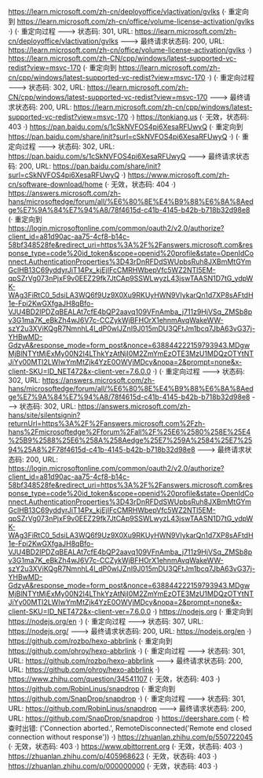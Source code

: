 https://learn.microsoft.com/zh-cn/deployoffice/vlactivation/gvlks (· 重定向到 https://learn.microsoft.com/zh-cn/office/volume-license-activation/gvlks ·)
(· 重定向过程 ---> 状态码: 301, URL: https://learn.microsoft.com/zh-cn/deployoffice/vlactivation/gvlks ---> 最终请求状态码: 200, URL: https://learn.microsoft.com/zh-cn/office/volume-license-activation/gvlks ·)
https://learn.microsoft.com/zh-CN/cpp/windows/latest-supported-vc-redist?view=msvc-170 (· 重定向到 https://learn.microsoft.com/zh-cn/cpp/windows/latest-supported-vc-redist?view=msvc-170 ·)
(· 重定向过程 ---> 状态码: 302, URL: https://learn.microsoft.com/zh-CN/cpp/windows/latest-supported-vc-redist?view=msvc-170 ---> 最终请求状态码: 200, URL: https://learn.microsoft.com/zh-cn/cpp/windows/latest-supported-vc-redist?view=msvc-170 ·)
https://tonkiang.us (· 无效，状态码: 403 ·)
https://pan.baidu.com/s/1cSkNVFOS4pi6XesaRFUwyQ (· 重定向到 https://pan.baidu.com/share/init?surl=cSkNVFOS4pi6XesaRFUwyQ ·)
(· 重定向过程 ---> 状态码: 302, URL: https://pan.baidu.com/s/1cSkNVFOS4pi6XesaRFUwyQ ---> 最终请求状态码: 200, URL: https://pan.baidu.com/share/init?surl=cSkNVFOS4pi6XesaRFUwyQ ·)
https://www.microsoft.com/zh-cn/software-download/home (· 无效，状态码: 404 ·)
https://answers.microsoft.com/zh-hans/microsoftedge/forum/all/%E6%80%8E%E4%B9%88%E6%8A%8Aedge%E7%9A%84%E7%94%A8/78f4615d-c41b-4145-b42b-b718b32d98e8 (· 重定向到 https://login.microsoftonline.com/common/oauth2/v2.0/authorize?client_id=a81d90ac-aa75-4cf8-b14c-58bf348528fe&redirect_uri=https%3A%2F%2Fanswers.microsoft.com&response_type=code%20id_token&scope=openid%20profile&state=OpenIdConnect.AuthenticationProperties%3D43rDnRFDdSWUpbsRuh8JXBmMtGYmGclHB13C69yddyrJiT14Px_kjEjIFcCMRHWbepVfc5WZ2NTl5EM-qpSZrVg073nPjxF9v0EEZ29fk7JtCAp9SSWLwyzL43jswTAASN1D7tG_ydpWK-WAg3FiRtC0_5dsiLA3WQ6f9Uz9X0Xu9RKUyHWN9VIykarQn1d7XP8sAFtdH1e-Fpi2KwGXfgaJH8qBfo-VJU4BD2IPDZqBEALAt7cfE4bQP2aavq109VFnAmba_j711z9HjVSq_ZMSb8pv3G1ma7K_eBkZh4wJ6V7c-CCZykWjBFHOrX1ehnmAvqWakeWW-szY2u3XViKQgR7NmnhL4l_dP0wlJZnI9J015mDU3QFtJm1bcq7JbA63vG37j-YHBwMD-GdzyA&response_mode=form_post&nonce=638844222159793943.MDgwMjBlNTYtMjExMy00N2I4LThkYzAtNjI0M2ZmYmEzOTE3MzU1MDQzOTYtNTJiYy00MTI2LWIwYmMtZjk4YzE0OWVjMDcy&nopa=2&prompt=none&x-client-SKU=ID_NET472&x-client-ver=7.6.0.0 ·)
(· 重定向过程 ---> 状态码: 302, URL: https://answers.microsoft.com/zh-hans/microsoftedge/forum/all/%E6%80%8E%E4%B9%88%E6%8A%8Aedge%E7%9A%84%E7%94%A8/78f4615d-c41b-4145-b42b-b718b32d98e8 ---> 状态码: 302, URL: https://answers.microsoft.com/zh-hans/site/silentsignin?returnUrl=https%3A%2F%2Fanswers.microsoft.com%2Fzh-hans%2Fmicrosoftedge%2Fforum%2Fall%2F%25E6%2580%258E%25E4%25B9%2588%25E6%258A%258Aedge%25E7%259A%2584%25E7%2594%25A8%2F78f4615d-c41b-4145-b42b-b718b32d98e8 ---> 最终请求状态码: 200, URL: https://login.microsoftonline.com/common/oauth2/v2.0/authorize?client_id=a81d90ac-aa75-4cf8-b14c-58bf348528fe&redirect_uri=https%3A%2F%2Fanswers.microsoft.com&response_type=code%20id_token&scope=openid%20profile&state=OpenIdConnect.AuthenticationProperties%3D43rDnRFDdSWUpbsRuh8JXBmMtGYmGclHB13C69yddyrJiT14Px_kjEjIFcCMRHWbepVfc5WZ2NTl5EM-qpSZrVg073nPjxF9v0EEZ29fk7JtCAp9SSWLwyzL43jswTAASN1D7tG_ydpWK-WAg3FiRtC0_5dsiLA3WQ6f9Uz9X0Xu9RKUyHWN9VIykarQn1d7XP8sAFtdH1e-Fpi2KwGXfgaJH8qBfo-VJU4BD2IPDZqBEALAt7cfE4bQP2aavq109VFnAmba_j711z9HjVSq_ZMSb8pv3G1ma7K_eBkZh4wJ6V7c-CCZykWjBFHOrX1ehnmAvqWakeWW-szY2u3XViKQgR7NmnhL4l_dP0wlJZnI9J015mDU3QFtJm1bcq7JbA63vG37j-YHBwMD-GdzyA&response_mode=form_post&nonce=638844222159793943.MDgwMjBlNTYtMjExMy00N2I4LThkYzAtNjI0M2ZmYmEzOTE3MzU1MDQzOTYtNTJiYy00MTI2LWIwYmMtZjk4YzE0OWVjMDcy&nopa=2&prompt=none&x-client-SKU=ID_NET472&x-client-ver=7.6.0.0 ·)
https://nodejs.org (· 重定向到 https://nodejs.org/en ·)
(· 重定向过程 ---> 状态码: 307, URL: https://nodejs.org/ ---> 最终请求状态码: 200, URL: https://nodejs.org/en ·)
https://github.com/rozbo/hexo-abbrlink (· 重定向到 https://github.com/ohroy/hexo-abbrlink ·)
(· 重定向过程 ---> 状态码: 301, URL: https://github.com/rozbo/hexo-abbrlink ---> 最终请求状态码: 200, URL: https://github.com/ohroy/hexo-abbrlink ·)
https://www.zhihu.com/question/34541107 (· 无效，状态码: 403 ·)
https://github.com/RobinLinus/snapdrop (· 重定向到 https://github.com/SnapDrop/snapdrop ·)
(· 重定向过程 ---> 状态码: 301, URL: https://github.com/RobinLinus/snapdrop ---> 最终请求状态码: 200, URL: https://github.com/SnapDrop/snapdrop ·)
https://deershare.com (· 检查时出错: ('Connection aborted.', RemoteDisconnected('Remote end closed connection without response')) ·)
https://zhuanlan.zhihu.com/p/550722045 (· 无效，状态码: 403 ·)
https://www.qbittorrent.org (· 无效，状态码: 403 ·)
https://zhuanlan.zhihu.com/p/405968623 (· 无效，状态码: 403 ·)
https://zhuanlan.zhihu.com/p/000000000 (· 无效，状态码: 403 ·)
